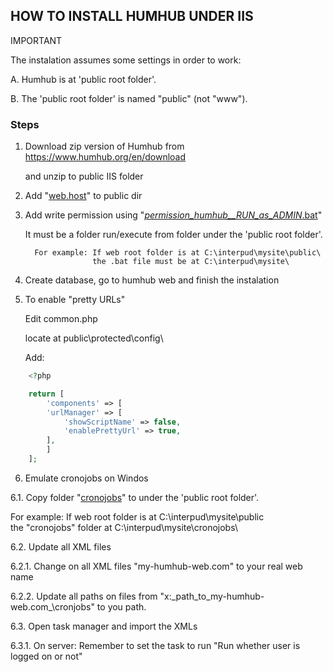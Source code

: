 
## HOW TO INSTALL HUMHUB UNDER IIS 

IMPORTANT

The instalation assumes some settings in order to work:

   A. Humhub is at 'public root folder'.

   B. The 'public root folder' is named "public" (not "www").



### Steps

1. Download zip version of Humhub from https://www.humhub.org/en/download

   and unzip to public IIS folder



2. Add "[web.host](https://github.com/Buliwyfa/humhub_windows_installation/blob/master/web.config)" to public dir



3. Add write permission using  "[_permission_humhub__RUN_as_ADMIN_.bat](https://github.com/Buliwyfa/humhub_windows_installation/blob/master/_permission_humhub__RUN_as_ADMIN_.bat)"
   
   It must be a folder run/execute from folder under the 'public root folder'.
                  
         For example: If web root folder is at C:\interpud\mysite\public\
                      the .bat file must be at C:\interpud\mysite\

4. Create database, go to humhub web and finish the instalation



5. To enable "pretty URLs"

     Edit
	        common.php

     locate at
	        public\protected\config\

     Add:

```php
	<?php

	return [
	    'components' => [
		'urlManager' => [
		    'showScriptName' => false,
		    'enablePrettyUrl' => true,
		],
	    ]
	];
```

6. Emulate cronojobs on Windos

6.1. Copy folder "[cronojobs](https://github.com/Buliwyfa/humhub_windows_installation/blob/master/cronojobs/)"
       to under the 'public root folder'.

   For example: If web root folder is at C:\interpud\mysite\public\
               the "cronojobs" folder at C:\interpud\mysite\cronojobs\

  
6.2. Update all XML files
  
   6.2.1. Change on all XML files "my-humhub-web.com" to your real web name
  
   6.2.2. Update all paths on files from "x:\_path_to_my-humhub-web.com_\cronjobs\" to you path.


6.3. Open task manager and import the XMLs
  
   6.3.1. On server: Remember to set the task to run "Run whether user is logged on or not"





